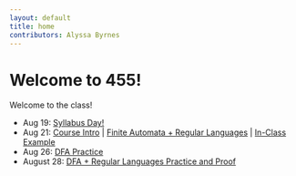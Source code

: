 ```yaml
---
layout: default
title: home
contributors: Alyssa Byrnes
---
```


# Welcome to 455!

Welcome to the class!

- Aug 19: [Syllabus Day!](https://docs.google.com/presentation/d/1r-wZgqw4D07PZZb_DUpzE3xUUiTC5_zgyMjEMeW-d-k/edit?usp=sharing
)
- Aug 21: [Course Intro](slides/00-intro.html) | [Finite Automata + Regular Languages](slides/01-finite-automata.html) |
[In-Class Example](static/slide_figs/8-21-example.jpg)
- Aug 26: [DFA Practice](slides/02-finite-automata-practice.html) 
- August 28: [DFA + Regular Languages Practice and Proof](static/lecture-notes/8-28-25.pdf)